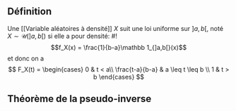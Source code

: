 ## Définition
Une [[Variable aléatoires à densité]] $X$ suit une loi uniforme sur $]a,b[$, noté $X \sim \mathcal U(]a,b[)$ si elle a pour densité: #!
$$f_X(x) = \frac{1}{b-a}\mathbb 1_{]a,b[}(x)$$ et donc on a
$$ F_X(t) = \begin{cases} 
      0 & t < a\\
      \frac{t-a}{b-a} & a \leq t \leq b \\
      1 & t > b 
   \end{cases}
$$

## Théorème de la pseudo-inverse